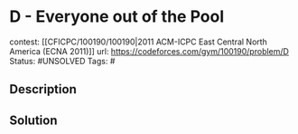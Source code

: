 # D - Everyone out of the Pool

contest: [[CFICPC/100190/100190|2011 ACM-ICPC East Central North America (ECNA 2011)]]
url: https://codeforces.com/gym/100190/problem/D
Status: #UNSOLVED
Tags: #

## Description

## Solution

